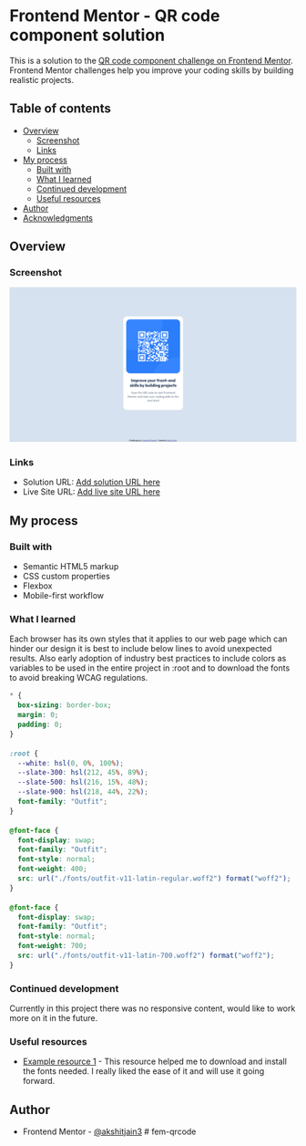 # Frontend Mentor - QR code component solution

This is a solution to the [QR code component challenge on Frontend Mentor](https://www.frontendmentor.io/challenges/qr-code-component-iux_sIO_H). Frontend Mentor challenges help you improve your coding skills by building realistic projects.

## Table of contents

- [Overview](#overview)
  - [Screenshot](#screenshot)
  - [Links](#links)
- [My process](#my-process)
  - [Built with](#built-with)
  - [What I learned](#what-i-learned)
  - [Continued development](#continued-development)
  - [Useful resources](#useful-resources)
- [Author](#author)
- [Acknowledgments](#acknowledgments)

## Overview

### Screenshot

![](./screenshot.png)

### Links

- Solution URL: [Add solution URL here](https://your-solution-url.com)
- Live Site URL: [Add live site URL here](https://your-live-site-url.com)

## My process

### Built with

- Semantic HTML5 markup
- CSS custom properties
- Flexbox
- Mobile-first workflow

### What I learned

Each browser has its own styles that it applies to our web page which can hinder our design it is best to include below lines to avoid unexpected results.
Also early adoption of industry best practices to include colors as variables to be used in the entire project in :root and to download the fonts to avoid breaking WCAG regulations.

```css
* {
  box-sizing: border-box;
  margin: 0;
  padding: 0;
}

:root {
  --white: hsl(0, 0%, 100%);
  --slate-300: hsl(212, 45%, 89%);
  --slate-500: hsl(216, 15%, 48%);
  --slate-900: hsl(218, 44%, 22%);
  font-family: "Outfit";
}

@font-face {
  font-display: swap;
  font-family: "Outfit";
  font-style: normal;
  font-weight: 400;
  src: url("./fonts/outfit-v11-latin-regular.woff2") format("woff2");
}

@font-face {
  font-display: swap;
  font-family: "Outfit";
  font-style: normal;
  font-weight: 700;
  src: url("./fonts/outfit-v11-latin-700.woff2") format("woff2");
}
```

### Continued development

Currently in this project there was no responsive content, would like to work more on it in the future.

### Useful resources

- [Example resource 1](https://gwfh.mranftl.com/fonts) - This resource helped me to download and install the fonts needed. I really liked the ease of it and will use it going forward.

## Author

- Frontend Mentor - [@akshitjain3](https://www.frontendmentor.io/profile/akshitjain3)
#   f e m - q r c o d e 
 
 